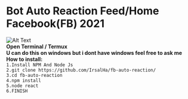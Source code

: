 # Bot Auto Reaction Feed/Home Facebook(FB) 2021
![Alt Text](https://github.com/IrsalHa/fb-auto-reaction/blob/main/pre.gif?raw=true)
<br>
<b> Open Terminal / Termux <br>
U can do this on windows but i dont have windows feel free to ask me
<br>
How to install:</b><br>
`1.Install NPM And Node Js` <br>
`2.git clone https://github.com/IrsalHa/fb-auto-reaction/ `<br>
`3.cd fb-auto-reaction` <br>
`4.npm install`<br>
`5.node react `<br>
`6.FINISH`
